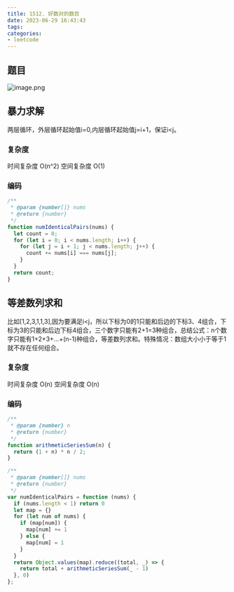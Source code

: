 ```yaml
---
title: 1512. 好数对的数目
date: 2023-06-29 16:43:43
tags: 
categories:
- leetcode
---
```


## 题目

![image.png](https://p3-juejin.byteimg.com/tos-cn-i-k3u1fbpfcp/5342550f175c453aa4f7dfa302fd13ea~tplv-k3u1fbpfcp-watermark.image?)

## 暴力求解
两层循环，外层循环起始值i=0,内层循环起始值j=i+1，保证i<j。

### 复杂度
时间复杂度 O(n^2)
空间复杂度 O(1)

### 编码

```js
/**
 * @param {number[]} nums
 * @return {number}
 */
function numIdenticalPairs(nums) {
  let count = 0;
  for (let i = 0; i < nums.length; i++) {
    for (let j = i + 1; j < nums.length; j++) {
      count += nums[i] === nums[j];
    }
  }
  return count;
}
```


## 等差数列求和
比如[1,2,3,1,1,3],因为要满足i<j，所以下标为0的1只能和后边的下标3、4组合，下标为3的只能和后边下标4组合，三个数字只能有2+1=3种组合，总结公式：n个数字只能有1+2+3+...+(n-1)种组合，等差数列求和。特殊情况：数组大小小于等于1就不存在任何组合。

### 复杂度
时间复杂度 O(n)
空间复杂度 O(n)

### 编码

```js
/**
 * @param {number} n 
 * @return {number}
 */
function arithmeticSeriesSum(n) {
  return (1 + n) * n / 2;
}

/**
 * @param {number[]} nums
 * @return {number}
 */
var numIdenticalPairs = function (nums) {
  if (nums.length < 1) return 0
  let map = {}
  for (let num of nums) {
    if (map[num]) {
      map[num] += 1
    } else {
      map[num] = 1
    }
  }
  return Object.values(map).reduce((total, _) => {
    return total + arithmeticSeriesSum(_ - 1)
  }, 0)
};
```